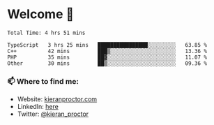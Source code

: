 # Welcome 🦘

<!--START_SECTION:waka-->

```text
Total Time: 4 hrs 51 mins

TypeScript   3 hrs 25 mins   ████████████████░░░░░░░░░   63.85 %
C++          42 mins         ███▒░░░░░░░░░░░░░░░░░░░░░   13.36 %
PHP          35 mins         ██▓░░░░░░░░░░░░░░░░░░░░░░   11.07 %
Other        30 mins         ██▒░░░░░░░░░░░░░░░░░░░░░░   09.36 %
```

<!--END_SECTION:waka-->

### 📫 Where to find me:

-   Website: [kieranproctor.com](https://kieranproctor.com/)
-   LinkedIn: [here](https://www.linkedin.com/in/kieran-proctor-086b5a159/)
-   Twitter: [@kieran_proctor](https://twitter.com/kieran_proctor)
